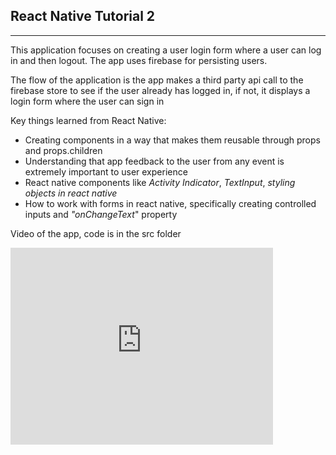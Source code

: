 ## React Native Tutorial 2

<hr>

This application focuses on creating a user login form where a user can log in and then logout. The app uses firebase for persisting users.

The flow of the application is the app makes a third party api call to the firebase store to see if the user already has logged in, if not, it displays a login form where the user can sign in

Key things learned from React Native:

- Creating components in a way that makes them reusable through props and props.children
- Understanding that app feedback to the user from any event is extremely important to user experience
- React native components like _Activity Indicator_, _TextInput_, _styling objects in react native_
- How to work with forms in react native, specifically creating controlled inputs and _"onChangeText_" property

Video of the app, code is in the src folder

<iframe width="420" height="315" src="https://www.youtube.com/embed/QQ6LGeFSM1w" frameborder="0" allowfullscreen></iframe>
